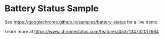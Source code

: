 Battery Status Sample
=====================

See https://googlechrome.github.io/samples/battery-status for a live demo.

Learn more at https://www.chromestatus.com/features/4537134732017664